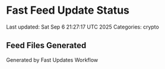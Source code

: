 # Fast Feed Update Status
Last updated: Sat Sep  6 21:27:17 UTC 2025
Categories: crypto

## Feed Files Generated

Generated by Fast Updates Workflow
